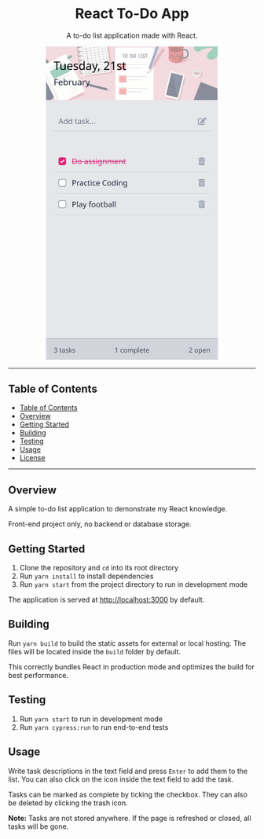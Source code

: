 <h1 align="center">
  React To-Do App
</h1>

<div align="center">
  <p>A to-do list application made with React.</p>

  <img src="docs/screenshots/mobile_preview_cropped.png" width="350">
</div>

- - -

## Table of Contents

- [Table of Contents](#table-of-contents)
- [Overview](#overview)
- [Getting Started](#getting-started)
- [Building](#building)
- [Testing](#testing)
- [Usage](#usage)
- [License](#license)

- - -

## Overview

A simple to-do list application to demonstrate my React knowledge.

Front-end project only, no backend or database storage.

## Getting Started

1. Clone the repository and `cd` into its root directory
2. Run `yarn install` to install dependencies
3. Run `yarn start` from the project directory to run in development mode

The application is served at [http://localhost:3000](http://localhost:3000) by default.

## Building

Run `yarn build` to build the static assets for external or local hosting. The files will be located inside the `build` folder by default.

This correctly bundles React in production mode and optimizes the build for best performance.

## Testing

1. Run `yarn start` to run in development mode
2. Run `yarn cypress:run` to run end-to-end tests

## Usage

Write task descriptions in the text field and press `Enter` to add them to the list. You can also click on the icon inside the text field to add the task.

Tasks can be marked as complete by ticking the checkbox. They can also be deleted by clicking the trash icon.

**Note:** Tasks are not stored anywhere. If the page is refreshed or closed, all tasks will be gone.
